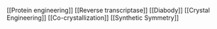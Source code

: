 [[Protein engineering]]
[[Reverse transcriptase]]
[[Diabody]]
[[Crystal Engineering]]
[[Co-crystallization]]
[[Synthetic Symmetry]]
